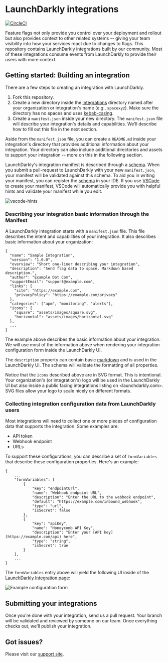 # LaunchDarkly integrations

[![CircleCI](https://circleci.com/gh/launchdarkly/ld-integrations.svg?style=svg&circle-token=c12dfaa51d070b8bbc8dea0c0adf4c402b5b9123)](https://circleci.com/gh/launchdarkly/ld-integrations)

Feature flags not only provide you control over your deployment and rollout but
also provides context to other related systems -- giving your team visibility
into how your services react due to changes to flags. This repository contains
LaunchDarkly integrations built by our community. Most of these integrations
consume events from LaunchDarkly to provide their users with more context.

## Getting started: Building an integration

There are a few steps to creating an integration with LaunchDarkly.

1. Fork this repository.
2. Create a new directory inside the [integrations](./integrations) directory
   named after your organization or integration's name (e.g., `spacexyz`). Make
   sure the directory has no spaces and uses
   [kebab-casing](https://wiki.c2.com/?KebabCase).
3. Create a `manifest.json` inside your new directory. The `manifest.json` file
   will describe your integration's details and capabilities. We'll describe how
   to fill out this file in the next section.

Aside from the `manifest.json` file, you can create a `README.md` inside your
integration's directory that provides additional information about your
integration. Your directory can also include additional directories and assets
to support your integration -- more on this in the following section.

LaunchDarkly's integration manifest is described through a
[schema](./manifest.schema.json). When you submit a pull-request to LaunchDarkly
with your new `manifest.json`, your manifest will be validated against this
schema. To aid you in writing your manifest, you can register the
[schema](./manifest.schema.json) in your IDE. If you use
[VSCode](https://code.visualstudio.com/) to create your manifest, VSCode will
automatically provide you with helpful hints and validate your manifest while
you edit.

![vscode-hints](https://gist.githubusercontent.com/rmanalan/447b78a8c00a46c8638cca834c3009a3/raw/264fafe547a82ada8e5c134832bf35508a6b6458/manifest-vscode.png)

### Describing your integration basic information through the Manifest

A LaunchDarkly integration starts with a `manifest.json` file. This file
describes the intent and capabilities of your integration. It also describes
basic information about your organization:

```
{
  "name": "Sample Integration",
  "version": "1.0.0",
  "overview": "Short one-liner describing your integration",
  "description": "Send flag data to space. Markdown based description.",
  "author": "Example Dot Com",
  "supportEmail": "support@example.com",
  "links": {
    "site": "https://example.com",
    "privacyPolicy": "https://example.com/privacy"
  },
  "categories": ["apm", "monitoring", "alerts"],
  "icons": {
    "square": "assets/images/square.svg",
    "horizontal": "assets/images/horizontal.svg"
  },
  ...
}
```
The example above describes the basic information about your integration. We
will use most of the information above when rendering your integration
configuration form inside the LaunchDarkly UI.

The `description` property can contain basic
[markdown](https://daringfireball.net/projects/markdown/) and is used in the
LaunchDarkly UI. The schema will validate the formatting of all properties.

Notice that the `icons` described above are in SVG format. This is intentional.
Your organization's (or integration's) logo will be used in the LaunchDarkly UI
but also inside a public facing integrations listing on <launchdarkly.com>. SVG
files allow your logo to scale nicely on different formats.

### Collecting integration configuration data from LaunchDarkly users

Most integrations will need to collect one or more pieces of configuration data
that supports the integration. Some examples are:

* API token
* Webhook endpoint
* URLs

To support these configurations, you can describe a set of `formVariables` that
describe these configuration properties. Here's an example:

```
{
    ...
    "formVariables": [
        {
            "key": "endpointUrl",
            "name": "Webhook endpoint URL",
            "description": "Enter the URL to the webhook endpoint",
            "default": "https://example.com/inbound_webhook",
            "type": "url",
            "isSecret": false
        },
        {
            "key": "apiKey",
            "name": "Honeycomb API Key",
            "description": "Enter your [API key](https://example.com/api) here",
            "type": "string",
            "isSecret": true
        }
    ],
    ...
}
```

The `formVariables` entry above will yield the following UI inside of the
[LaunchDarkly Integration
page](https://app.launchdarkly.com/default/integrations):

![Example configuration
form](https://gist.githubusercontent.com/rmanalan/447b78a8c00a46c8638cca834c3009a3/raw/810d8941f29c0306021a973bd6cf10c42bdea03b/goaltender-config-ui.png)

## Submitting your integrations

Once you're done with your integration, send us a pull request. Your branch will
be validated and reviewed by someone on our team. Once everything checks out,
we'll publish your integration.

## Got issues?

Please visit our [support site](https://support.launchdarkly.com/hc/en-us).
